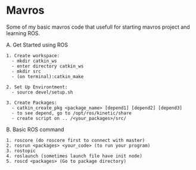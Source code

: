 # Mavros
Some of my basic mavros code that usefull for starting mavros project and learning ROS.

A. Get Started using ROS

    1. Create workspace:
      - mkdir catkin_ws
      - enter directory catkin_ws
      - mkdir src
      - (on terminal):catkin_make
     
    2. Set Up Environtment:
      - source devel/setup.sh
     
    3. Create Packages:
      - catkin_create_pkg <package_name> [depend1] [depend2] [depend3]
      - to see depend, go to /opt/ros/kinetic/share
      - create script on .. /<your_packages>/src/
      
B. Basic ROS command
    
    1. roscore (do roscore first to connect with master)
    2. rosrun <packages> <your_code> (to run your program)
    3. rostopic
    4. roslaunch (sometimes launch file have init node)
    5. roscd <packages> (Go to package directory)
      
    

